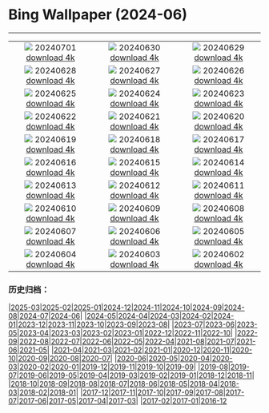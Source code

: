 # Bing Wallpaper (2024-06)
**************
| | | |
| :----: | :----: | :----: |
| ![](https://www.bing.com/th?id=OHR.FisgardLighthouse_FR-FR7596685906_1920x1080.jpg) 20240701 [download 4k](https://www.bing.com/th?id=OHR.FisgardLighthouse_FR-FR7596685906_UHD.jpg) | ![](https://www.bing.com/th?id=OHR.UbudBali_FR-FR6392717738_1920x1080.jpg) 20240630 [download 4k](https://www.bing.com/th?id=OHR.UbudBali_FR-FR6392717738_UHD.jpg) | ![](https://www.bing.com/th?id=OHR.TourCorsica_FR-FR6133264090_1920x1080.jpg) 20240629 [download 4k](https://www.bing.com/th?id=OHR.TourCorsica_FR-FR6133264090_UHD.jpg) |
| ![](https://www.bing.com/th?id=OHR.ParisPrideParade_FR-FR5537567713_1920x1080.jpg) 20240628 [download 4k](https://www.bing.com/th?id=OHR.ParisPrideParade_FR-FR5537567713_UHD.jpg) | ![](https://www.bing.com/th?id=OHR.FlorenceDuomo_FR-FR6562213181_1920x1080.jpg) 20240627 [download 4k](https://www.bing.com/th?id=OHR.FlorenceDuomo_FR-FR6562213181_UHD.jpg) | ![](https://www.bing.com/th?id=OHR.CardinalfishAnemone_FR-FR6379434981_1920x1080.jpg) 20240626 [download 4k](https://www.bing.com/th?id=OHR.CardinalfishAnemone_FR-FR6379434981_UHD.jpg) |
| ![](https://www.bing.com/th?id=OHR.FireWave_FR-FR6210914317_1920x1080.jpg) 20240625 [download 4k](https://www.bing.com/th?id=OHR.FireWave_FR-FR6210914317_UHD.jpg) | ![](https://www.bing.com/th?id=OHR.FloresIsland_FR-FR5999028657_1920x1080.jpg) 20240624 [download 4k](https://www.bing.com/th?id=OHR.FloresIsland_FR-FR5999028657_UHD.jpg) | ![](https://www.bing.com/th?id=OHR.DhakaBangladesh_FR-FR5797372230_1920x1080.jpg) 20240623 [download 4k](https://www.bing.com/th?id=OHR.DhakaBangladesh_FR-FR5797372230_UHD.jpg) |
| ![](https://www.bing.com/th?id=OHR.BrazilRainforest_FR-FR5609224020_1920x1080.jpg) 20240622 [download 4k](https://www.bing.com/th?id=OHR.BrazilRainforest_FR-FR5609224020_UHD.jpg) | ![](https://www.bing.com/th?id=OHR.MusicDayToulouse_FR-FR5434347440_1920x1080.jpg) 20240621 [download 4k](https://www.bing.com/th?id=OHR.MusicDayToulouse_FR-FR5434347440_UHD.jpg) | ![](https://www.bing.com/th?id=OHR.KokinoMacedonia_FR-FR5105619878_1920x1080.jpg) 20240620 [download 4k](https://www.bing.com/th?id=OHR.KokinoMacedonia_FR-FR5105619878_UHD.jpg) |
| ![](https://www.bing.com/th?id=OHR.CuxhavenTower_FR-FR4564976759_1920x1080.jpg) 20240619 [download 4k](https://www.bing.com/th?id=OHR.CuxhavenTower_FR-FR4564976759_UHD.jpg) | ![](https://www.bing.com/th?id=OHR.LupinIceland_FR-FR4349851245_1920x1080.jpg) 20240618 [download 4k](https://www.bing.com/th?id=OHR.LupinIceland_FR-FR4349851245_UHD.jpg) | ![](https://www.bing.com/th?id=OHR.FortCigogne_FR-FR4151283347_1920x1080.jpg) 20240617 [download 4k](https://www.bing.com/th?id=OHR.FortCigogne_FR-FR4151283347_UHD.jpg) |
| ![](https://www.bing.com/th?id=OHR.RedFoxDad_FR-FR3371995571_1920x1080.jpg) 20240616 [download 4k](https://www.bing.com/th?id=OHR.RedFoxDad_FR-FR3371995571_UHD.jpg) | ![](https://www.bing.com/th?id=OHR.NazareWave_FR-FR3133568548_1920x1080.jpg) 20240615 [download 4k](https://www.bing.com/th?id=OHR.NazareWave_FR-FR3133568548_UHD.jpg) | ![](https://www.bing.com/th?id=OHR.PeggysCove_FR-FR2777171937_1920x1080.jpg) 20240614 [download 4k](https://www.bing.com/th?id=OHR.PeggysCove_FR-FR2777171937_UHD.jpg) |
| ![](https://www.bing.com/th?id=OHR.RegistanUzbekistan_FR-FR4384753959_1920x1080.jpg) 20240613 [download 4k](https://www.bing.com/th?id=OHR.RegistanUzbekistan_FR-FR4384753959_UHD.jpg) | ![](https://www.bing.com/th?id=OHR.BigBendMilkyWay_FR-FR4230024049_1920x1080.jpg) 20240612 [download 4k](https://www.bing.com/th?id=OHR.BigBendMilkyWay_FR-FR4230024049_UHD.jpg) | ![](https://www.bing.com/th?id=OHR.GemsbokBotswana_FR-FR4043133584_1920x1080.jpg) 20240611 [download 4k](https://www.bing.com/th?id=OHR.GemsbokBotswana_FR-FR4043133584_UHD.jpg) |
| ![](https://www.bing.com/th?id=OHR.OsakaNight_FR-FR3842044387_1920x1080.jpg) 20240610 [download 4k](https://www.bing.com/th?id=OHR.OsakaNight_FR-FR3842044387_UHD.jpg) | ![](https://www.bing.com/th?id=OHR.BardenasBiosphere_FR-FR3427127743_1920x1080.jpg) 20240609 [download 4k](https://www.bing.com/th?id=OHR.BardenasBiosphere_FR-FR3427127743_UHD.jpg) | ![](https://www.bing.com/th?id=OHR.KillikRiverAlaska_FR-FR3251837973_1920x1080.jpg) 20240608 [download 4k](https://www.bing.com/th?id=OHR.KillikRiverAlaska_FR-FR3251837973_UHD.jpg) |
| ![](https://www.bing.com/th?id=OHR.HumpbackFamily_FR-FR3059562315_1920x1080.jpg) 20240607 [download 4k](https://www.bing.com/th?id=OHR.HumpbackFamily_FR-FR3059562315_UHD.jpg) | ![](https://www.bing.com/th?id=OHR.LesBravesNormandy_FR-FR2799777837_1920x1080.jpg) 20240606 [download 4k](https://www.bing.com/th?id=OHR.LesBravesNormandy_FR-FR2799777837_UHD.jpg) | ![](https://www.bing.com/th?id=OHR.MadagascarRiver_FR-FR2602472406_1920x1080.jpg) 20240605 [download 4k](https://www.bing.com/th?id=OHR.MadagascarRiver_FR-FR2602472406_UHD.jpg) |
| ![](https://www.bing.com/th?id=OHR.ChestnutBeeEater_FR-FR2288715924_1920x1080.jpg) 20240604 [download 4k](https://www.bing.com/th?id=OHR.ChestnutBeeEater_FR-FR2288715924_UHD.jpg) | ![](https://www.bing.com/th?id=OHR.CopenhagenBicycles_FR-FR1244854988_1920x1080.jpg) 20240603 [download 4k](https://www.bing.com/th?id=OHR.CopenhagenBicycles_FR-FR1244854988_UHD.jpg) | ![](https://www.bing.com/th?id=OHR.MenRuz_FR-FR1588544538_1920x1080.jpg) 20240602 [download 4k](https://www.bing.com/th?id=OHR.MenRuz_FR-FR1588544538_UHD.jpg) |

### 历史归档：

|[2025-03](bing/2025-03/2025-03.md)|[2025-02](bing/2025-02/2025-02.md)|[2025-01](bing/2025-01/2025-01.md)|[2024-12](bing/2024-12/2024-12.md)|[2024-11](bing/2024-11/2024-11.md)|[2024-10](bing/2024-10/2024-10.md)|[2024-09](bing/2024-09/2024-09.md)|[2024-08](bing/2024-08/2024-08.md)|[2024-07](bing/2024-07/2024-07.md)|[2024-06](bing/2024-06/2024-06.md)|
|[2024-05](bing/2024-05/2024-05.md)|[2024-04](bing/2024-04/2024-04.md)|[2024-03](bing/2024-03/2024-03.md)|[2024-02](bing/2024-02/2024-02.md)|[2024-01](bing/2024-01/2024-01.md)|[2023-12](bing/2023-12/2023-12.md)|[2023-11](bing/2023-11/2023-11.md)|[2023-10](bing/2023-10/2023-10.md)|[2023-09](bing/2023-09/2023-09.md)|[2023-08](bing/2023-08/2023-08.md)|
|[2023-07](bing/2023-07/2023-07.md)|[2023-06](bing/2023-06/2023-06.md)|[2023-05](bing/2023-05/2023-05.md)|[2023-04](bing/2023-04/2023-04.md)|[2023-03](bing/2023-03/2023-03.md)|[2023-02](bing/2023-02/2023-02.md)|[2023-01](bing/2023-01/2023-01.md)|[2022-12](bing/2022-12/2022-12.md)|[2022-11](bing/2022-11/2022-11.md)|[2022-10](bing/2022-10/2022-10.md)|
|[2022-09](bing/2022-09/2022-09.md)|[2022-08](bing/2022-08/2022-08.md)|[2022-07](bing/2022-07/2022-07.md)|[2022-06](bing/2022-06/2022-06.md)|[2022-05](bing/2022-05/2022-05.md)|[2022-04](bing/2022-04/2022-04.md)|[2021-08](bing/2021-08/2021-08.md)|[2021-07](bing/2021-07/2021-07.md)|[2021-06](bing/2021-06/2021-06.md)|[2021-05](bing/2021-05/2021-05.md)|
|[2021-04](bing/2021-04/2021-04.md)|[2021-03](bing/2021-03/2021-03.md)|[2021-02](bing/2021-02/2021-02.md)|[2021-01](bing/2021-01/2021-01.md)|[2020-12](bing/2020-12/2020-12.md)|[2020-11](bing/2020-11/2020-11.md)|[2020-10](bing/2020-10/2020-10.md)|[2020-09](bing/2020-09/2020-09.md)|[2020-08](bing/2020-08/2020-08.md)|[2020-07](bing/2020-07/2020-07.md)|
|[2020-06](bing/2020-06/2020-06.md)|[2020-05](bing/2020-05/2020-05.md)|[2020-04](bing/2020-04/2020-04.md)|[2020-03](bing/2020-03/2020-03.md)|[2020-02](bing/2020-02/2020-02.md)|[2020-01](bing/2020-01/2020-01.md)|[2019-12](bing/2019-12/2019-12.md)|[2019-11](bing/2019-11/2019-11.md)|[2019-10](bing/2019-10/2019-10.md)|[2019-09](bing/2019-09/2019-09.md)|
|[2019-08](bing/2019-08/2019-08.md)|[2019-07](bing/2019-07/2019-07.md)|[2019-06](bing/2019-06/2019-06.md)|[2019-05](bing/2019-05/2019-05.md)|[2019-04](bing/2019-04/2019-04.md)|[2019-03](bing/2019-03/2019-03.md)|[2019-02](bing/2019-02/2019-02.md)|[2019-01](bing/2019-01/2019-01.md)|[2018-12](bing/2018-12/2018-12.md)|[2018-11](bing/2018-11/2018-11.md)|
|[2018-10](bing/2018-10/2018-10.md)|[2018-09](bing/2018-09/2018-09.md)|[2018-08](bing/2018-08/2018-08.md)|[2018-07](bing/2018-07/2018-07.md)|[2018-06](bing/2018-06/2018-06.md)|[2018-05](bing/2018-05/2018-05.md)|[2018-04](bing/2018-04/2018-04.md)|[2018-03](bing/2018-03/2018-03.md)|[2018-02](bing/2018-02/2018-02.md)|[2018-01](bing/2018-01/2018-01.md)|
|[2017-12](bing/2017-12/2017-12.md)|[2017-11](bing/2017-11/2017-11.md)|[2017-10](bing/2017-10/2017-10.md)|[2017-09](bing/2017-09/2017-09.md)|[2017-08](bing/2017-08/2017-08.md)|[2017-07](bing/2017-07/2017-07.md)|[2017-06](bing/2017-06/2017-06.md)|[2017-05](bing/2017-05/2017-05.md)|[2017-04](bing/2017-04/2017-04.md)|[2017-03](bing/2017-03/2017-03.md)|
|[2017-02](bing/2017-02/2017-02.md)|[2017-01](bing/2017-01/2017-01.md)|[2016-12](bing/2016-12/2016-12.md)